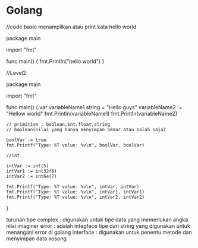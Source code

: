 # Golang

//code basic menampilkan atau print kata hello world

package main

import "fmt"

func main() {
	fmt.Println("hello world")
}

//Level2

package main

import "fmt"

func main() {
	var variableName1 string = "Hello guys"
	variableName2 := "Hellow world"
	fmt.Println(variableName1)
	fmt.Println(variableName2)

	// primitive : boolean,int,float,string
	// boolean(nilai yang hanya menyimpan benar atau salah saja)

	boolVar := true
	fmt.Printf("Type: %T value: %v\n", boolVar, boolVar)

	//int

	intVar := int(5)
	intVar1 := int32(6)
	intVar2 := int64(7)

	fmt.Printf("Type: %T value: %v\n", intVar, intVar)
	fmt.Printf("Type: %T value: %v\n", intVar1, intVar1)
	fmt.Printf("Type: %T value: %v\n", intVar2, intVar2)

}

turunan tipe 
complex : digunakan untuk tipe data yang memerlukan angka nilai imaginer
error : adalah integface tipe dari string yang digunakan untuk menangani error di golang 
interface : digunakan untuk penentu metode dan menyimpan data kosong

